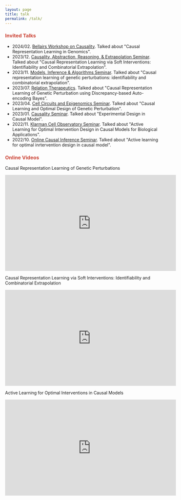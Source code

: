 ```yaml
---
layout: page
title: talk
permalink: /talk/
---
```


### <span style="color:#CB4335">Invited Talks</span>
- 2024/02. [Bellairs Workshop on Causality](https://bclworkshop.github.io/2024/#attendees). Talked about "Causal Representation Learning in Genomics".
- 2023/12. [Causality, Abstraction, Reasoning, & Extrapolation Seminar](https://portal.valencelabs.com/care). Talked about "Causal Representation Learning via Soft Interventions: Identifiability and Combinatorial Extrapolation".
- 2023/11. [Models, Inference & Algorithms Seminar](https://www.broadinstitute.org/talks/fall-2023/mia). Talked about "Causal representation learning of genetic perturbations: identifiability and combinatorial extrapolation".
- 2023/07. [Relation Therapeutics](https://www.relationrx.com). Talked about "Causal Representation Learning of Genetic Perturbation using Discrepancy-based Auto-encoding Bayes".
- 2023/04. [Cell Circuits and Epigenomics Seminar](https://www.broadinstitute.org/genomeregulation-cellcircuitry-epigenomics). Talked about "Causal Learning and Optimal Design of Genetic Perturbation".
- 2023/01. [Causality Seminar](https://sites.google.com/view/zhigao-guo/causality-seminar). Talked about "Experimental Design in Causal Model".
- 2022/11. [Klarman Cell Observatory Seminar](https://www.broadinstitute.org/klarman-cell-observatory). Talked about "Active Learning for Optimal Intervention Design in Causal Models for Biological Applications".
- 2022/10. [Online Causal Inference Seminar](https://sites.google.com/view/ocis/home). Talked about "Active learning for optimal inrtervention design in causal model".



### <span style="color:#CB4335">Online Videos</span>
Causal Representation Learning of Genetic Perturbations
<iframe width="560" height="315" src="https://www.youtube.com/embed/26T3egzyhTQ?si=KU6VU7_TVgXd7E2i" title="YouTube video player" frameborder="0" allow="accelerometer; autoplay; clipboard-write; encrypted-media; gyroscope; picture-in-picture; web-share" allowfullscreen></iframe>

<br />

Causal Representation Learning via Soft Interventions: Identifiability and Combinatorial Extrapolation
<iframe width="560" height="315" src="https://www.youtube.com/embed/vDZ_r4hP83o?si=v83tYKlT2w2sCw-y" title="YouTube video player" frameborder="0" allow="accelerometer; autoplay; clipboard-write; encrypted-media; gyroscope; picture-in-picture; web-share" allowfullscreen></iframe>

<br />

Active Learning for Optimal Interventions in Causal Models
<iframe width="560" height="315" src="https://www.youtube.com/embed/-UKCRvf5SGc?si=Z3H3QX2JAnVJTnAf" title="YouTube video player" frameborder="0" allow="accelerometer; autoplay; clipboard-write; encrypted-media; gyroscope; picture-in-picture; web-share" allowfullscreen></iframe>


